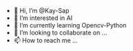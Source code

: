 - 👋 Hi, I’m @Kay-Sap
- 👀 I’m interested in AI
- 🌱 I’m currently learning Opencv-Python
- 💞️ I’m looking to collaborate on ...
- 📫 How to reach me ...

<!---
Kay-Sap/Kay-Sap is a ✨ special ✨ repository because its `README.md` (this file) appears on your GitHub profile.
You can click the Preview link to take a look at your changes.
--->
